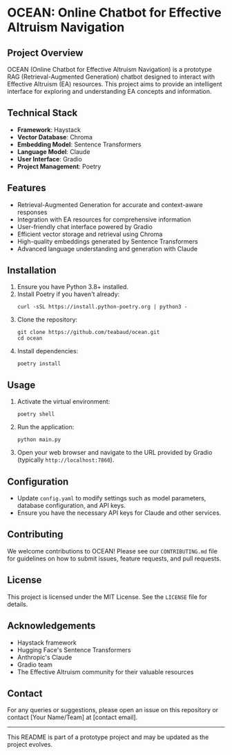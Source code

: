 # OCEAN: Online Chatbot for Effective Altruism Navigation

## Project Overview

OCEAN (Online Chatbot for Effective Altruism Navigation) is a prototype RAG (Retrieval-Augmented Generation) chatbot designed to interact with Effective Altruism (EA) resources. This project aims to provide an intelligent interface for exploring and understanding EA concepts and information.

## Technical Stack

- **Framework**: Haystack
- **Vector Database**: Chroma
- **Embedding Model**: Sentence Transformers
- **Language Model**: Claude
- **User Interface**: Gradio
- **Project Management**: Poetry

## Features

- Retrieval-Augmented Generation for accurate and context-aware responses
- Integration with EA resources for comprehensive information
- User-friendly chat interface powered by Gradio
- Efficient vector storage and retrieval using Chroma
- High-quality embeddings generated by Sentence Transformers
- Advanced language understanding and generation with Claude

## Installation

1. Ensure you have Python 3.8+ installed.
2. Install Poetry if you haven't already:
   ```
   curl -sSL https://install.python-poetry.org | python3 -
   ```
3. Clone the repository:
   ```
   git clone https://github.com/teabaud/ocean.git
   cd ocean
   ```
4. Install dependencies:
   ```
   poetry install
   ```

## Usage

1. Activate the virtual environment:
   ```
   poetry shell
   ```
2. Run the application:
   ```
   python main.py
   ```
3. Open your web browser and navigate to the URL provided by Gradio (typically `http://localhost:7860`).

## Configuration

- Update `config.yaml` to modify settings such as model parameters, database configuration, and API keys.
- Ensure you have the necessary API keys for Claude and other services.

## Contributing

We welcome contributions to OCEAN! Please see our `CONTRIBUTING.md` file for guidelines on how to submit issues, feature requests, and pull requests.

## License

This project is licensed under the MIT License. See the `LICENSE` file for details.

## Acknowledgements

- Haystack framework
- Hugging Face's Sentence Transformers
- Anthropic's Claude
- Gradio team
- The Effective Altruism community for their valuable resources

## Contact

For any queries or suggestions, please open an issue on this repository or contact [Your Name/Team] at [contact email].

---

This README is part of a prototype project and may be updated as the project evolves.